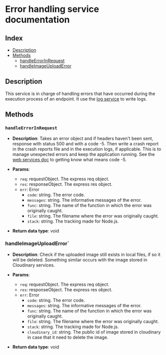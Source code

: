 # Error handling service documentation

## Index

* [Description](#Description)
* [Methods](#Methods)
  * [handleErrorInRequest](#handleErrorInRequest)
  * [handleImageUploadError](#handleImageUploadError)

## Description

This service is in charge of handling errors that have occurred during the execution process of an endpoint.
It use the [log service](LOG.md) to write logs.

## Methods

### `handleErrorInRequest`

* **Description**: Takes an error object and if headers haven't been sent, response with status 500 and with a 
code -5. Then write a crash report in the crash reports file and in the execution logs, if applicable. This is to manage unexpected errors
and keep the application running. See the [web services doc](../WEB_SERVICES.md) to getting know what means code -5.

* **Params**:
  * `req`: requestObject. The express req object.
  * `res`: responseObject. The express res object.
  * `err`: Error
    * `code`: string. The error code.
    * `messages`: string. The informative messages of the error.
    * `func`: string. The name of the function in which the error was originally caught.
    * `file`: string. The filename where the error was originally caught.
    * `stack`: string. The tracking made for Node.js.
* **Return data type**: void

### handleImageUploadError`

* **Description**: Check if the uploaded image still exists in local files, if so it will be deleted. Something similar occurs 
with the image stored in Cloudinary services.

* **Params**:
  * `req`: requestObject. The express req object.
  * `res`: responseObject. The express res object.
  * `err`: Error
    * `code`: string. The error code.
    * `messages`: string. The informative messages of the error.
    * `func`: string. The name of the function in which the error was originally caught.
    * `file`: string. The filename where the error was originally caught.
    * `stack`: string. The tracking made for Node.js.
    * `cloudinary_id`: string. The public id of image stored in cloudinary in case that it need to delete the image.
* **Return data type**: void
